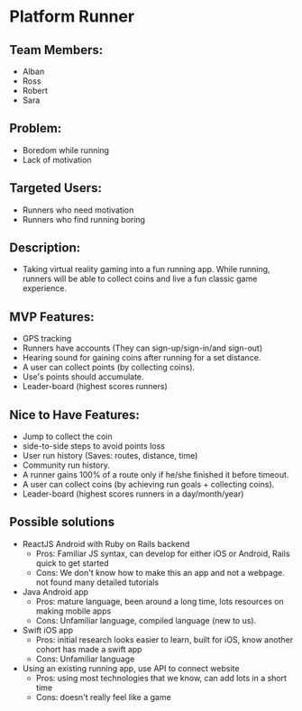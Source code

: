 # Platform Runner

## Team Members:
  * Alban
  * Ross
  * Robert
  * Sara

## Problem:
 * Boredom while running
 * Lack of motivation

## Targeted Users:
  * Runners who need motivation
  * Runners who find running boring

## Description:
  * Taking virtual reality gaming into a fun running app. While running, runners will be able to collect coins and live a fun classic game experience.

## MVP Features:
  * GPS tracking
  * Runners have accounts (They can sign-up/sign-in/and sign-out)
  * Hearing sound for gaining coins after running for a set distance.
  * A user can collect points (by collecting coins).
  * Use's points should accumulate.
  * Leader-board (highest scores runners)

## Nice to Have Features:
  * Jump to collect the coin
  * side-to-side steps to avoid points loss
  * User run history (Saves: routes, distance, time)
  * Community run history.
  * A runner gains 100% of a route only if he/she finished it before timeout.
  * A user can collect coins (by achieving run goals + collecting coins).
  * Leader-board (highest scores runners in a day/month/year)

## Possible solutions
  * ReactJS Android with Ruby on Rails backend
    - Pros: Familiar JS syntax, can develop for either iOS or Android, Rails quick to get started
    - Cons: We don't know how to make this an app and not a webpage. not found many detailed tutorials
  * Java Android app
    - Pros: mature language, been around a long time, lots resources on making mobile apps
    - Cons: Unfamiliar language, compiled language (new to us).
  * Swift iOS app
    - Pros: initial research looks easier to learn, built for iOS, know another cohort has made a swift app
    - Cons: Unfamiliar language
  * Using an existing running app, use API to connect website
    - Pros: using most technologies that we know, can add lots in a short time
    - Cons: doesn't really feel like a game
